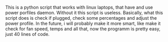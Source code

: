 This is a python script that works with linux laptops, that have and use power porfiles daemon. Without it this script is useless. Basically, what this script does is check if plugged, check some percentages and adjust the power profile. In the future, i will probably make it more smart, like make it check for fan speed, temps and all that, now the programm is pretty easy, just 40 lines of code.